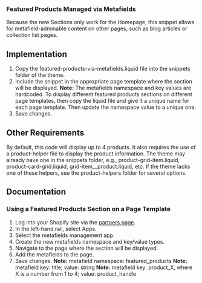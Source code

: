 ### Featured Products Managed via Metafields
Because the new Sections only work for the Homepage, this snippet allows for metafield-adminable content on other pages, such as blog articles or collection list pages.


## Implementation
1. Copy the featured-products-via-metafields.liquid file into the snippets folder of the theme.
2. Include the snippet in the appropriate page template where the section will be displayed. 
__Note:__ The metafields namespace and key values are hardcoded. To display different featured products sections on different page templates, then copy the liquid file and give it a unique name for each page template. Then update the namespace value to a unique one.
3. Save changes.


## Other Requirements
By default, this code will display up to 4 products. It also requires the use of a product-helper file to display the product information. The theme may already have one in the snippets folder, e.g., product-grid-item.liquid, product-card-grid.liquid, grid-item__product.liquid, etc. If the theme lacks one of these helpers, see the product-helpers folder for several options.


## Documentation
### Using a Featured Products Section on a Page Template
1. Log into your Shopify site via the [partners page](https://partners.shopify.com/).
2. In the left-hand rail, select Apps.
3. Select the metafields management app.
4. Create the new metafields namespace and key/value types.
5. Navigate to the page where the section will be displayed.
6. Add the metafields to the page.
7. Save changes.
__Note:__ metafield namespace: featured_products
__Note:__ metafield key: title; value: string
__Note:__ metafield key: product_X, where X is a number from 1 to 4; value: product_handle

